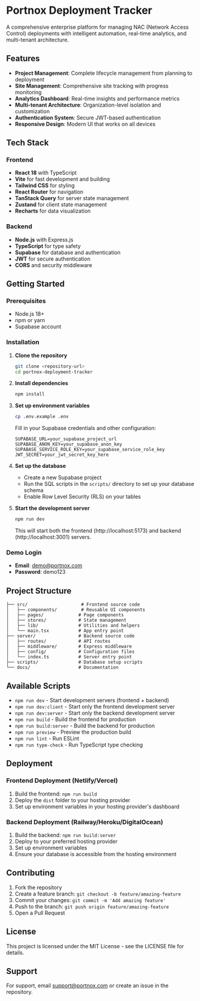 # Portnox Deployment Tracker

A comprehensive enterprise platform for managing NAC (Network Access Control) deployments with intelligent automation, real-time analytics, and multi-tenant architecture.

## Features

- **Project Management**: Complete lifecycle management from planning to deployment
- **Site Management**: Comprehensive site tracking with progress monitoring
- **Analytics Dashboard**: Real-time insights and performance metrics
- **Multi-tenant Architecture**: Organization-level isolation and customization
- **Authentication System**: Secure JWT-based authentication
- **Responsive Design**: Modern UI that works on all devices

## Tech Stack

### Frontend
- **React 18** with TypeScript
- **Vite** for fast development and building
- **Tailwind CSS** for styling
- **React Router** for navigation
- **TanStack Query** for server state management
- **Zustand** for client state management
- **Recharts** for data visualization

### Backend
- **Node.js** with Express.js
- **TypeScript** for type safety
- **Supabase** for database and authentication
- **JWT** for secure authentication
- **CORS** and security middleware

## Getting Started

### Prerequisites
- Node.js 18+ 
- npm or yarn
- Supabase account

### Installation

1. **Clone the repository**
   ```bash
   git clone <repository-url>
   cd portnox-deployment-tracker
   ```

2. **Install dependencies**
   ```bash
   npm install
   ```

3. **Set up environment variables**
   ```bash
   cp .env.example .env
   ```
   
   Fill in your Supabase credentials and other configuration:
   ```env
   SUPABASE_URL=your_supabase_project_url
   SUPABASE_ANON_KEY=your_supabase_anon_key
   SUPABASE_SERVICE_ROLE_KEY=your_supabase_service_role_key
   JWT_SECRET=your_jwt_secret_key_here
   ```

4. **Set up the database**
   - Create a new Supabase project
   - Run the SQL scripts in the `scripts/` directory to set up your database schema
   - Enable Row Level Security (RLS) on your tables

5. **Start the development server**
   ```bash
   npm run dev
   ```
   
   This will start both the frontend (http://localhost:5173) and backend (http://localhost:3001) servers.

### Demo Login
- **Email**: demo@portnox.com
- **Password**: demo123

## Project Structure

```
├── src/                    # Frontend source code
│   ├── components/         # Reusable UI components
│   ├── pages/             # Page components
│   ├── stores/            # State management
│   ├── lib/               # Utilities and helpers
│   └── main.tsx           # App entry point
├── server/                # Backend source code
│   ├── routes/            # API routes
│   ├── middleware/        # Express middleware
│   ├── config/            # Configuration files
│   └── index.ts           # Server entry point
├── scripts/               # Database setup scripts
└── docs/                  # Documentation
```

## Available Scripts

- `npm run dev` - Start development servers (frontend + backend)
- `npm run dev:client` - Start only the frontend development server
- `npm run dev:server` - Start only the backend development server
- `npm run build` - Build the frontend for production
- `npm run build:server` - Build the backend for production
- `npm run preview` - Preview the production build
- `npm run lint` - Run ESLint
- `npm run type-check` - Run TypeScript type checking

## Deployment

### Frontend Deployment (Netlify/Vercel)
1. Build the frontend: `npm run build`
2. Deploy the `dist` folder to your hosting provider
3. Set up environment variables in your hosting provider's dashboard

### Backend Deployment (Railway/Heroku/DigitalOcean)
1. Build the backend: `npm run build:server`
2. Deploy to your preferred hosting provider
3. Set up environment variables
4. Ensure your database is accessible from the hosting environment

## Contributing

1. Fork the repository
2. Create a feature branch: `git checkout -b feature/amazing-feature`
3. Commit your changes: `git commit -m 'Add amazing feature'`
4. Push to the branch: `git push origin feature/amazing-feature`
5. Open a Pull Request

## License

This project is licensed under the MIT License - see the LICENSE file for details.

## Support

For support, email support@portnox.com or create an issue in the repository.
